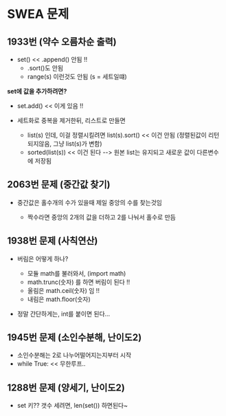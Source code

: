 # SWEA 문제



## 1933번 (약수 오름차순 출력)

- set() << .append() 안됨 !!
  - .sort()도 안됨
  - range(s) 이런것도 안됨 (s = 세트일떄)

**set에 값을 추가하려면?**

- set.add() << 이게 있음 !! 



- 세트화로 중복을 제거한뒤, 리스트로 만들면
  - list(s) 인데, 이걸 정렬시킬려면 list(s).sort() << 이건 안됨 (정렬된값이 리턴되지않음, 그냥 list(s)가 변함)
  - sorted(list(s)) << 이건 된다 --> 원본 list는 유지되고 새로운 값이 다른변수에 저장됨



## 2063번 문제 (중간값 찾기)

- 중간값은 홀수개의 수가 있을때 제일 중앙의 수를 찾는것임

  - 짝수라면 중앙의 2개의 값을 더하고 2를 나눠서 홀수로 만듬

  

## 1938번 문제 (사칙연산)

- 버림은 어떻게 하나?
  - 모듈 math를 불러와서, (import math)
  - math.trunc(숫자) 를 하면 버림이 된다 !!
  - 올림은 math.ceil(숫자) 임 !!
  - 내림은 math.floor(숫자)

- 정말 간단하게는, int를 붙이면 된다...



## 1945번 문제 (소인수분해, 난이도2)

- 소인수분해는 2로 나누어떨어지는지부터 시작
- while True: << 무한루프..



## 1288번 문제 (양세기, 난이도2)

- set 키?? 갯수 세려면, len(set()) 하면된다~